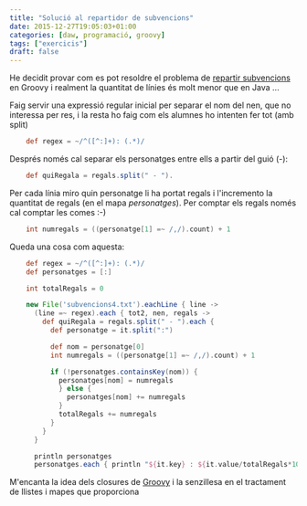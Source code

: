 ```yaml
---
title: "Solució al repartidor de subvencions"
date: 2015-12-27T19:05:03+01:00
categories: [daw, programació, groovy]
tags: ["exercicis"]
draft: false
---
```

He decidit provar com es pot resoldre el problema de [repartir subvencions](http://blog.utrescu.cat/Repartidor%20de%20subvencions/) en Groovy i realment la quantitat de línies és molt menor que en Java ...

Faig servir una expressió regular inicial per separar el nom del nen, que no interessa per res, i la resta ho faig com els alumnes ho intenten fer tot (amb split)

```groovy
    def regex = ~/^([^:]+): (.*)/
```

Després només cal separar els personatges entre ells a partir del guió (-):

```groovy
    def quiRegala = regals.split(" - ").
```

Per cada línia miro quin personatge li ha portat regals i l'incremento la quantitat de regals (en el mapa *personatges*). Per comptar els regals només cal comptar les comes :-)

```groovy
    int numregals = ((personatge[1] =~ /,/).count) + 1
```
Queda una cosa com aquesta:

```groovy
    def regex = ~/^([^:]+): (.*)/
    def personatges = [:]

    int totalRegals = 0

    new File('subvencions4.txt').eachLine { line ->
      (line =~ regex).each { tot2, nen, regals ->
        def quiRegala = regals.split(" - ").each {
          def personatge = it.split(":")

          def nom = personatge[0]
          int numregals = ((personatge[1] =~ /,/).count) + 1

          if (!personatges.containsKey(nom)) {
            personatges[nom] = numregals
            } else {
              personatges[nom] += numregals
            }
            totalRegals += numregals
          }
        }
      }

      println personatges
      personatges.each { println "${it.key} : ${it.value/totalRegals*100}" }
```

M'encanta la idea dels closures de [Groovy](http://www.groovy-lang.org/) i la senzillesa en el tractament de llistes i mapes que proporciona
